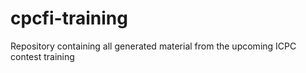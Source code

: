 # cpcfi-training
Repository containing all generated material from the upcoming ICPC contest training
